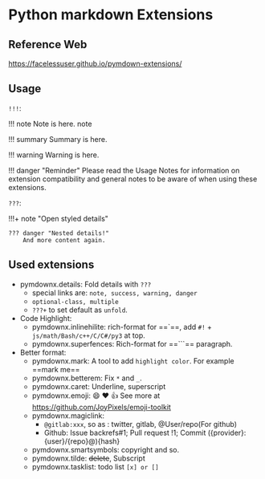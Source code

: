 # Python markdown Extensions

## Reference Web

https://facelessuser.github.io/pymdown-extensions/

## Usage

`!!!`:

!!! note Note is here.
    note

!!! summary Summary is here.

!!! warning Warning is here.

!!! danger "Reminder" Please read the Usage Notes for information on extension compatibility and general notes to be aware of when using these extensions.

`???`:

!!!+ note "Open styled details"

    ??? danger "Nested details!"
        And more content again.


## Used extensions

- pymdownx.details: Fold details with `???`
  - special links are: `note, success, warning, danger` 
  - `optional-class, multiple`
  - `???+` to set default as `unfold`.
- Code Highlight:
  - pymdownx.inlinehilite: rich-format for ==\`==, add `#!` + `js/math/Bash/c++/C/C#/py3` at top.
  - pymdownx.superfences: Rich-format for ==```== paragraph.
- Better format:
  - pymdownx.mark: A tool to add `highlight color`. For example ==mark me==
  - pymdownx.betterem: Fix `*` and `_`.
  - pymdownx.caret: Underline, superscript
  <!-- - pymdownx.critic: Ignore -->
  - pymdownx.emoji: :smile: :heart: :thumbsup: See more at https://github.com/JoyPixels/emoji-toolkit
  - pymdownx.magiclink:
    - `@gitlab:xxx`, so as : twitter, gitlab, @User/repo(For github)
    - Github: Issue backrefs#1; Pull request !1; Commit ({provider}:{user}/{repo}@){hash}
  - pymdownx.smartsymbols: copyright and so.
  - pymdownx.tilde: ~~delete~~, Subscript
  - pymdownx.tasklist: todo list `[x] or []`